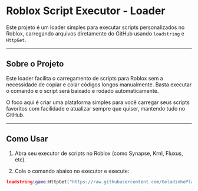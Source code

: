 # Roblox Script Executor - Loader

Este projeto é um loader simples para executar scripts personalizados no Roblox, carregando arquivos diretamente do GitHub usando `loadstring` e `HttpGet`.

---

## Sobre o Projeto

Este loader facilita o carregamento de scripts para Roblox sem a necessidade de copiar e colar códigos longos manualmente. Basta executar o comando e o script será baixado e rodado automaticamente.

O foco aqui é criar uma plataforma simples para você carregar seus scripts favoritos com facilidade e atualizar sempre que quiser, mantendo tudo no GitHub.

---

## Como Usar

1. Abra seu executor de scripts no Roblox (como Synapse, Krnl, Fluxus, etc).

2. Cole o comando abaixo no executor e execute:

```lua
loadstring(game:HttpGet("https://raw.githubusercontent.com/GeladinhoPlayer/Loader2/main/loader.lua?nocache=" .. tostring(tick()), true))()
